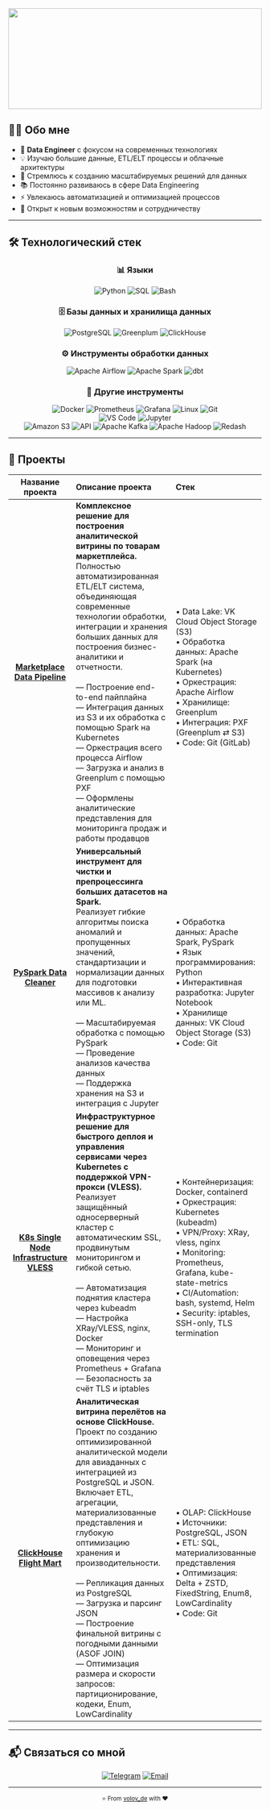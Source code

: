 <div align="center">

<img width="100%" height="200" src="https://capsule-render.vercel.app/api?type=waving&color=gradient&customColorList=12&height=200&section=header&text=Data%20Engineer&fontSize=80&fontColor=ffffff&animation=fadeIn&fontAlignY=35&descAlignY=55&descAlign=50"/>

</div>

## 🧑‍💻 Обо мне

- 🚀 **Data Engineer** с фокусом на современных технологиях
- 💡 Изучаю большие данные, ETL/ELT процессы и облачные архитектуры
- 🎯 Стремлюсь к созданию масштабируемых решений для данных
- 📚 Постоянно развиваюсь в сфере Data Engineering
- ⚡ Увлекаюсь автоматизацией и оптимизацией процессов
- 🌟 Открыт к новым возможностям и сотрудничеству

---

## 🛠️ Технологический стек

<div align="center">

### 📊 Языки
<img src="https://img.shields.io/badge/Python-3776AB?style=for-the-badge&logo=python&logoColor=white" alt="Python"/>
<img src="https://img.shields.io/badge/SQL-4479A1?style=for-the-badge&logo=mysql&logoColor=white" alt="SQL"/>
<img src="https://img.shields.io/badge/Bash-4EAA25?style=for-the-badge&logo=gnubash&logoColor=white" alt="Bash"/>

### 🗄️ Базы данных и хранилища данных
<img src="https://img.shields.io/badge/PostgreSQL-316192?style=for-the-badge&logo=postgresql&logoColor=white" alt="PostgreSQL"/>
<img src="https://img.shields.io/badge/Greenplum-40E0D0?style=for-the-badge&logo=postgresql&logoColor=white" alt="Greenplum"/>
<img src="https://img.shields.io/badge/ClickHouse-FFCC01?style=for-the-badge&logo=clickhouse&logoColor=white" alt="ClickHouse"/>

### ⚙️ Инструменты обработки данных
<img src="https://img.shields.io/badge/Apache_Airflow-017CEE?style=for-the-badge&logo=Apache%20Airflow&logoColor=white" alt="Apache Airflow"/>
<img src="https://img.shields.io/badge/Apache_Spark-E25A1C?style=for-the-badge&logo=Apache%20Spark&logoColor=white" alt="Apache Spark"/>
<img src="https://img.shields.io/badge/dbt-FF694B?style=for-the-badge&logo=dbt&logoColor=white" alt="dbt"/>

### 🔧 Другие инструменты
<img src="https://img.shields.io/badge/Docker-2496ED?style=for-the-badge&logo=docker&logoColor=white" alt="Docker"/>
<img src="https://img.shields.io/badge/Prometheus-E6522C?style=for-the-badge&logo=prometheus&logoColor=white" alt="Prometheus"/>
<img src="https://img.shields.io/badge/Grafana-F46800?style=for-the-badge&logo=grafana&logoColor=white" alt="Grafana"/>
<img src="https://img.shields.io/badge/Linux-FCC624?style=for-the-badge&logo=linux&logoColor=black" alt="Linux"/>
<img src="https://img.shields.io/badge/Git-F05032?style=for-the-badge&logo=git&logoColor=white" alt="Git"/><br>
<img src="https://img.shields.io/badge/VS_Code-007ACC?style=for-the-badge&logo=visual-studio-code&logoColor=white" alt="VS Code"/>
<img src="https://img.shields.io/badge/Jupyter-F37626?style=for-the-badge&logo=jupyter&logoColor=white" alt="Jupyter"/><br>
<img src="https://img.shields.io/badge/Amazon_S3-569A31?style=for-the-badge&logo=amazon-s3&logoColor=white" alt="Amazon S3"/>
<img src="https://img.shields.io/badge/API-FF6600?style=for-the-badge&logo=api&logoColor=white" alt="API"/>
<img src="https://img.shields.io/badge/Apache_Kafka-231F20?style=for-the-badge&logo=Apache%20Kafka&logoColor=white" alt="Apache Kafka"/>
<img src="https://img.shields.io/badge/Apache_Hadoop-66CCFF?style=for-the-badge&logo=Apache%20Hadoop&logoColor=white" alt="Apache Hadoop"/>
<img src="https://img.shields.io/badge/Redash-E44D26?style=for-the-badge&logo=redash&logoColor=white" alt="Redash"/>


</div>

---

## 🚀 Проекты

<div align="center">

| **Название проекта** | **Описание проекта** | **Стек** |
|:--------------------:|:---------------------|:---------|
| **[Marketplace Data Pipeline](https://github.com/volov-de/marketplace-data-pipeline)** | **Комплексное решение для построения аналитической витрины по товарам маркетплейса.**<br>Полностью автоматизированная ETL/ELT система, объединяющая современные технологии обработки, интеграции и хранения больших данных для построения бизнес-аналитики и отчетности.<br><br>— Построение end-to-end пайплайна<br>— Интеграция данных из S3 и их обработка с помощью Spark на Kubernetes<br>— Оркестрация всего процесса Airflow<br>— Загрузка и анализ в Greenplum с помощью PXF<br>— Оформлены аналитические представления для мониторинга продаж и работы продавцов | <br>• Data Lake: VK Cloud Object Storage (S3)<br>• Обработка данных: Apache Spark (на Kubernetes)<br>• Оркестрация: Apache Airflow<br>• Хранилище: Greenplum<br>• Интеграция: PXF (Greenplum ⇄ S3)<br>• Code: Git (GitLab) |
| **[PySpark Data Cleaner](https://github.com/volov-de/PySparkDataCleaner)** | **Универсальный инструмент для чистки и препроцессинга больших датасетов на Spark.**<br>Реализует гибкие алгоритмы поиска аномалий и пропущенных значений, стандартизации и нормализации данных для подготовки массивов к анализу или ML.<br><br>— Масштабируемая обработка с помощью PySpark<br>— Проведение анализов качества данных<br>— Поддержка хранения на S3 и интеграция с Jupyter | <br>• Обработка данных: Apache Spark, PySpark<br>• Язык программирования: Python<br>• Интерактивная разработка: Jupyter Notebook<br>• Хранилище данных: VK Cloud Object Storage (S3)<br>• Code: Git |
| **[K8s Single Node Infrastructure VLESS](https://github.com/volov-de/k8s-single-node-infra-vless)** | **Инфраструктурное решение для быстрого деплоя и управления сервисами через Kubernetes с поддержкой VPN-прокси (VLESS).**<br>Реализует защищённый односерверный кластер с автоматическим SSL, продвинутым мониторингом и гибкой сетью.<br><br>— Автоматизация поднятия кластера через kubeadm<br>— Настройка XRay/VLESS, nginx, Docker<br>— Мониторинг и оповещения через Prometheus + Grafana<br>— Безопасность за счёт TLS и iptables | <br>• Контейнеризация: Docker, containerd<br>• Оркестрация: Kubernetes (kubeadm)<br>• VPN/Proxy: XRay, vless, nginx<br>• Monitoring: Prometheus, Grafana, kube-state-metrics<br>• CI/Automation: bash, systemd, Helm<br>• Security: iptables, SSH-only, TLS termination |
| **[ClickHouse Flight Mart](https://github.com/volov-de/clickhouse-flight-mart)** | **Аналитическая витрина перелётов на основе ClickHouse.**<br>Проект по созданию оптимизированной аналитической модели для авиаданных с интеграцией из PostgreSQL и JSON. Включает ETL, агрегации, материализованные представления и глубокую оптимизацию хранения и производительности.<br><br>— Репликация данных из PostgreSQL<br>— Загрузка и парсинг JSON<br>— Построение финальной витрины с погодными данными (ASOF JOIN)<br>— Оптимизация размера и скорости запросов: партиционирование, кодеки, Enum, LowCardinality | <br>• OLAP: ClickHouse<br>• Источники: PostgreSQL, JSON<br>• ETL: SQL, материализованные представления<br>• Оптимизация: Delta + ZSTD, FixedString, Enum8, LowCardinality<br>• Code: Git |

</div>

---

## 📬 Связаться со мной

<div align="center">

[![Telegram](https://img.shields.io/badge/Telegram-2CA5E0?style=for-the-badge&logo=telegram&logoColor=white)](https://t.me/volov_de)
[![Email](https://img.shields.io/badge/Gmail-D14836?style=for-the-badge&logo=gmail&logoColor=white)](mailto:volovdata@gmail.com)

</div>

---

<div align="center">
  <sub>⭐️ From <a href="https://github.com/volov_de">volov_de</a> with ❤️</sub>
</div>
